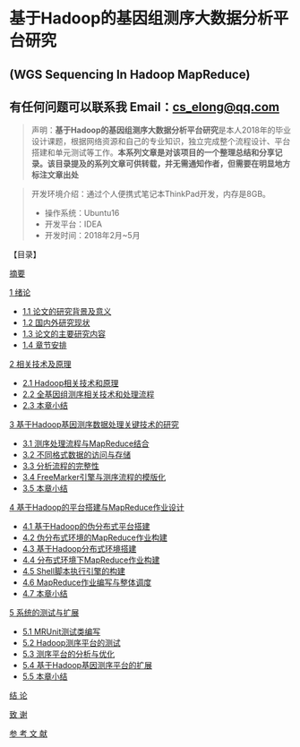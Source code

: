 # 基于Hadoop的基因组测序大数据分析平台研究 
## (WGS Sequencing In Hadoop MapReduce)
## 有任何问题可以联系我 Email：cs_elong@qq.com

>声明：**基于Hadoop的基因组测序大数据分析平台研究**是本人2018年的毕业设计课题，根据网络资源和自己的专业知识，独立完成整个流程设计、平台搭建和单元测试等工作。**本系列文章是对该项目的一个整理总结和分享记录。该目录提及的系列文章可供转载，并无需通知作者，但需要在明显地方标注文章出处**


> 
> 开发环境介绍：通过个人便携式笔记本ThinkPad开发，内存是8GB。
> 
> + 操作系统：Ubuntu16
> + 开发平台：IDEA
> + 开发时间：2018年2月~5月



【目录】

<a href="https://blog.csdn.net/Coder__CS/article/details/81259481">  摘要</a>


<a href="https://blog.csdn.net/Coder__CS/article/details/80877018">1 绪论</a>
- <a href="https://blog.csdn.net/Coder__CS/article/details/80877018#11-论文的研究背景及意义">1.1 论文的研究背景及意义</a>
- <a href="https://blog.csdn.net/Coder__CS/article/details/80877018#12-国内外研究现状">1.2 国内外研究现状</a>
- <a href="https://blog.csdn.net/Coder__CS/article/details/80877018#13-论文的主要研究内容">1.3 论文的主要研究内容</a>
- <a href="https://blog.csdn.net/Coder__CS/article/details/80877018#14-章节安排">1.4 章节安排</a>

<a href="https://blog.csdn.net/Coder__CS/article/details/81256333#2-相关技术及原理">2 相关技术及原理</a>
- <a href="https://blog.csdn.net/Coder__CS/article/details/81256333#21-hadoop相关技术和原理">2.1 Hadoop相关技术和原理</a>
- <a href="https://blog.csdn.net/Coder__CS/article/details/81256333#22-全基因组测序相关技术和处理流程">2.2 全基因组测序相关技术和处理流程</a>
- <a href="https://blog.csdn.net/Coder__CS/article/details/81256333#23-本章小结">2.3 本章小结</a>

<a href="https://blog.csdn.net/Coder__CS/article/details/81258544#3-基于hadoop基因测序数据处理关键技术的研究">3 基于Hadoop基因测序数据处理关键技术的研究</a>
- <a href="https://blog.csdn.net/Coder__CS/article/details/81258544#31-测序处理流程与mapreduce结合">3.1 测序处理流程与MapReduce结合</a>
- <a href="https://blog.csdn.net/Coder__CS/article/details/81258544#32-不同格式数据的访问与存储">3.2 不同格式数据的访问与存储</a>
- <a href="https://blog.csdn.net/Coder__CS/article/details/81258544#33-分析流程的完整性">3.3 分析流程的完整性</a>
- <a href="https://blog.csdn.net/Coder__CS/article/details/81258544#34-freemarker引擎与测序流程的模版化">3.4 FreeMarker引擎与测序流程的模版化</a>
- <a href="https://blog.csdn.net/Coder__CS/article/details/81258544#35-本章小结">3.5 本章小结</a>

<a href="https://blog.csdn.net/Coder__CS/article/details/81258967#4-基于hadoop的平台搭建与mapreduce作业设计">4 基于Hadoop的平台搭建与MapReduce作业设计</a>
- <a href="https://blog.csdn.net/Coder__CS/article/details/81258967#41-基于hadoop的伪分布式平台搭建">4.1 基于Hadoop的伪分布式平台搭建</a>
- <a href="https://blog.csdn.net/Coder__CS/article/details/81258967#42-伪分布式环境的mapreduce作业构建">4.2 伪分布式环境的MapReduce作业构建</a>
- <a href="https://blog.csdn.net/Coder__CS/article/details/81258967#43-基于hadoop分布式环境搭建">4.3 基于Hadoop分布式环境搭建</a>
- <a href="https://blog.csdn.net/Coder__CS/article/details/81258967#44-分布式环境下mapreduce作业构建">4.4 分布式环境下MapReduce作业构建</a>
- <a href="https://blog.csdn.net/Coder__CS/article/details/81258967#45-shell脚本执行引擎的构建">4.5 Shell脚本执行引擎的构建</a>
- <a href="https://blog.csdn.net/Coder__CS/article/details/81258967#46-mapreduce作业编写与整体调度">4.6 MapReduce作业编写与整体调度</a>
- <a href="https://blog.csdn.net/Coder__CS/article/details/81258967#47-本章小结">4.7 本章小结</a>

<a href="https://blog.csdn.net/Coder__CS/article/details/81259348#5-系统的测试与扩展">5 系统的测试与扩展</a>
- <a href="https://blog.csdn.net/Coder__CS/article/details/81259348#51-mrunit测试类编写">5.1 MRUnit测试类编写</a>
- <a href="https://blog.csdn.net/Coder__CS/article/details/81259348#52-hadoop测序平台的测试">5.2 Hadoop测序平台的测试</a>
- <a href="https://blog.csdn.net/Coder__CS/article/details/81259348#53-测序平台的分析与优化">5.3 测序平台的分析与优化</a>
- <a href="https://blog.csdn.net/Coder__CS/article/details/81259348#54-基于hadoop基因测序平台的扩展">5.4 基于Hadoop基因测序平台的扩展</a>
- <a href="https://blog.csdn.net/Coder__CS/article/details/81259348#55-本章小结">5.5 本章小结</a>

<a href="https://blog.csdn.net/Coder__CS/article/details/81259398">结  论</a>
  
  
<a href="https://blog.csdn.net/Coder__CS/article/details/81259425">致  谢</a>
  

<a href="https://blog.csdn.net/Coder__CS/article/details/81259445">参 考 文 献</a>
 
